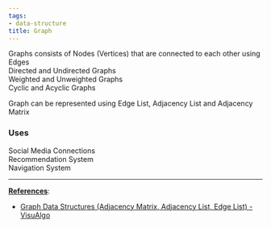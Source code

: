 ```yaml
---
tags:
- data-structure
title: Graph
---
```


Graphs consists of Nodes (Vertices) that are connected to each other using Edges  
Directed and Undirected Graphs  
Weighted and Unweighted Graphs  
Cyclic and Acyclic Graphs

Graph can be represented using Edge List, Adjacency List and Adjacency Matrix

### Uses

Social Media Connections  
Recommendation System  
Navigation System

---

**<u>References</u>**:

* [Graph Data Structures (Adjacency Matrix, Adjacency List, Edge List) - VisuAlgo](https://visualgo.net/en/graphds)